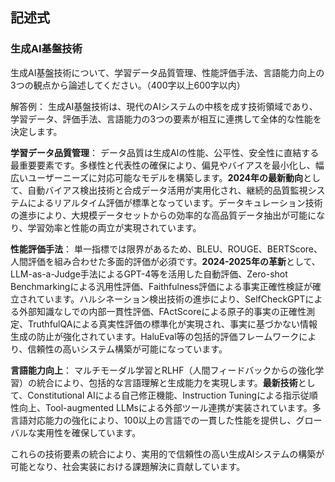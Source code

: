## 記述式
### 生成AI基盤技術
生成AI基盤技術について、学習データ品質管理、性能評価手法、言語能力向上の3つの観点から論述してください。（400字以上600字以内）

解答例：
生成AI基盤技術は、現代のAIシステムの中核を成す技術領域であり、学習データ、評価手法、言語能力の3つの要素が相互に連携して全体的な性能を決定します。

**学習データ品質管理**：
データ品質は生成AIの性能、公平性、安全性に直結する最重要要素です。多様性と代表性の確保により、偏見やバイアスを最小化し、幅広いユーザーニーズに対応可能なモデルを構築します。**2024年の最新動向**として、自動バイアス検出技術と合成データ活用が実用化され、継続的品質監視システムによるリアルタイム評価が標準となっています。データキュレーション技術の進歩により、大規模データセットからの効率的な高品質データ抽出が可能になり、学習効率と性能の両立が実現されています。

**性能評価手法**：
単一指標では限界があるため、BLEU、ROUGE、BERTScore、人間評価を組み合わせた多面的評価が必須です。**2024-2025年の革新**として、LLM-as-a-Judge手法によるGPT-4等を活用した自動評価、Zero-shot Benchmarkingによる汎用性評価、Faithfulness評価による事実正確性検証が確立されています。ハルシネーション検出技術の進歩により、SelfCheckGPTによる外部知識なしでの内部一貫性評価、FActScoreによる原子的事実の正確性測定、TruthfulQAによる真実性評価の標準化が実現され、事実に基づかない情報生成の防止が強化されています。HaluEval等の包括的評価フレームワークにより、信頼性の高いシステム構築が可能になっています。

**言語能力向上**：
マルチモーダル学習とRLHF（人間フィードバックからの強化学習）の統合により、包括的な言語理解と生成能力を実現します。**最新技術**として、Constitutional AIによる自己修正機能、Instruction Tuningによる指示従順性向上、Tool-augmented LLMsによる外部ツール連携が実装されています。多言語対応能力の強化により、100以上の言語での一貫した性能を提供し、グローバルな実用性を確保しています。

これらの技術要素の統合により、実用的で信頼性の高い生成AIシステムの構築が可能となり、社会実装における課題解決に貢献しています。 